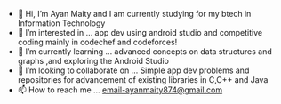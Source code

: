 - 👋 Hi, I’m Ayan Maity and I am currently studying for my btech in Information Technology
- 👀 I’m interested in ... app dev using android studio and competitive coding mainly in codechef and codeforces!
- 🌱 I’m currently learning ... advanced concepts on data structures and graphs ,and exploring the Android Studio 
- 💞️ I’m looking to collaborate on ... Simple app dev problems and repositories for advancement of existing libraries in C,C++ and Java
- 📫 How to reach me ... email-ayanmaity874@gmail.com
